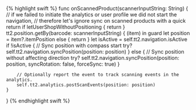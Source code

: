 {% highlight swift %}
func onScannedProduct(scannerInputString: String) {
    // if we failed to initiate the analytics or user profile we did not start the navigation,
    // therefore let's ignore sync on scanned products with a quick return
    if letUserShopWithoutPositioning {
        return
    }
    tt2.position.getBy(barcode: scannerInputString) { (item) in
        guard let position = item?.itemPosition else { return }
        let isActive = self.tt2.navigation.isActive
        if !isActive {
            // Sync position with compass start
            try? self.tt2.navigation.syncPosition(position: position)
        } else {
            // Sync position without affecting direction
            try? self.tt2.navigation.syncPosition(position: position, syncRotation: false, forceSync: true)
        }

        // Optionally report the event to track scanning events in the analytics.
        self.tt2.analytics.postScanEvents(position: position)
    }
}
{% endhighlight swift %}
